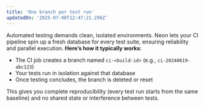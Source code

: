 ```yaml
---
title: 'One branch per test run'
updatedOn: '2025-07-08T12:47:21.296Z'
---
```


Automated testing demands clean, isolated environments. Neon lets your CI pipeline spin up a fresh database for every test suite, ensuring reliability and parallel execution. **Here’s how it typically works**:

- The CI job creates a branch named `ci-<build-id>` (e.g., `ci-20240619-abc123`)
- Your tests run in isolation against that database
- Once testing concludes, the branch is deleted or reset

This gives you complete reproducibility (every test run starts from the same baseline) and no shared state or interference between tests.

